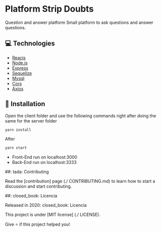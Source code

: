 # Platform Strip Doubts
Question and answer platform
Small platform to ask questions and answer questions.

## :computer: Technologies
* [Reacjs](https://pt-br.reactjs.org/)
* [Node.js](https://nodejs.org/en/)
* [Express](https://expressjs.com/pt-br/)
* [Sequelize](https://sequelize.org/)
* [Mysql](https://www.mysql.com/downloads/)
* [Cors](https://www.npmjs.com/package/cors)
* [Axios](https://www.npmjs.com/package/axios)

## :construction_worker: Installation

Open the client folder and use the following commands right after doing the same for the server folder
```bash
yarn install
```
After
```bash
yarn start
```
- Front-End run on localhost:3000
- Back-End run on localhost:3333

##: tada: Contributing

Read the [contribution] page (./ CONTRIBUTING.md) to learn how to start a discussion and start contributing.

##: closed_book: Licencia

Released in 2020: closed_book: Licencia

This project is under [MIT license] (./ LICENSE).

Give ⭐️ if this project helped you!
